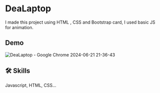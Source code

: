 # DeaLaptop

I made this project using HTML , CSS and Bootstrap card, I used basic JS for animation.

## Demo

![DeaLaptop - Google Chrome 2024-06-21 21-36-43](https://github.com/user-attachments/assets/661a6b08-c583-479d-90d4-7d8c32153551)


## 🛠 Skills
Javascript, HTML, CSS...

